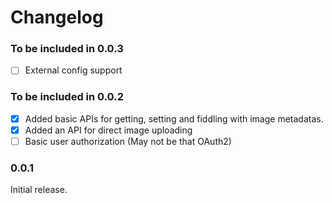 # Changelog

### To be included in 0.0.3

- [ ] External config support

### To be included in 0.0.2

- [x] Added basic APIs for getting, setting and fiddling with image metadatas.
- [x] Added an API for direct image uploading
- [ ] Basic user authorization (May not be that OAuth2)

### 0.0.1

Initial release.